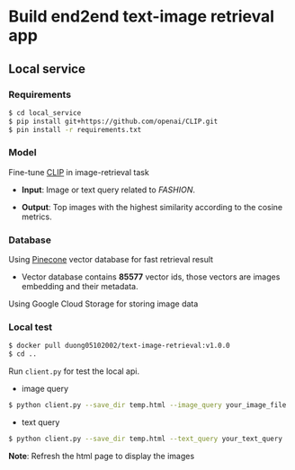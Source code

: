 # Build end2end text-image retrieval app

## Local service

### Requirements

```bash
$ cd local_service
$ pip install git+https://github.com/openai/CLIP.git
$ pin install -r requirements.txt
```

### Model

Fine-tune [CLIP](https://arxiv.org/abs/2103.00020) in image-retrieval task

+  **Input**: Image or text query related to *FASHION*.

+  **Output**: Top images with the highest similarity according to the cosine metrics.

### Database

Using [Pinecone](https://www.pinecone.io/) vector database for fast retrieval result
+ Vector database contains **85577** vector ids, those vectors are images embedding and their metadata.

Using Google Cloud Storage for storing image data

### Local test
```bash
$ docker pull duong05102002/text-image-retrieval:v1.0.0
$ cd ..
```
Run `client.py` for test the local api.

+ image query
```bash
$ python client.py --save_dir temp.html --image_query your_image_file
```
+ text query
```bash
$ python client.py --save_dir temp.html --text_query your_text_query
```
**Note**: Refresh the html page to display the images

